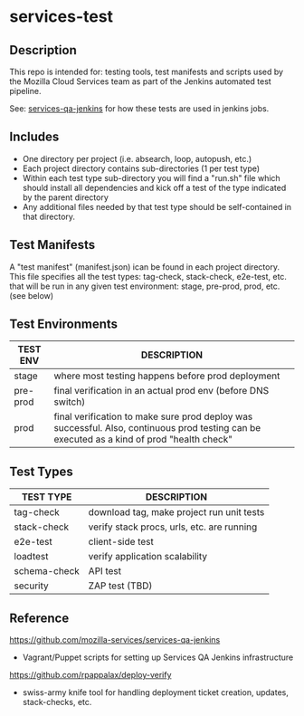 services-test
===================================

Description
----------------------

This repo is intended for: testing tools, test manifests and scripts used by the Mozilla Cloud Services team as part of the Jenkins automated test pipeline. 

See: [services-qa-jenkins](https://github.com/mozilla-services/services-qa-jenkins) for how these tests are used in jenkins jobs.

Includes
----------------------
* One directory per project (i.e. absearch, loop, autopush, etc.)
* Each project directory contains sub-directories (1 per test type)
* Within each test type sub-directory you will find a "run.sh" file which should install all dependencies and kick off a test of the type indicated by the parent directory
* Any additional files needed by that test type should be self-contained in that directory.


Test Manifests
----------------------

A "test manifest" (manifest.json) ican be found in each project directory.
This file specifies all the test types:
tag-check, stack-check, e2e-test, etc. that will be run in any given 
test environment: stage, pre-prod, prod, etc.
(see below)


Test Environments
----------------------

 TEST ENV     |    DESCRIPTION                             
 -------------|---------------------------------------------------
 stage        | where most testing happens before prod deployment 
 pre-prod     | final verification in an actual prod env (before DNS switch)
 prod         | final verification to make sure prod deploy was successful. Also, continuous prod testing can be executed as a kind of prod "health check" 


Test Types
----------------------

 TEST TYPE     | DESCRIPTION                                
 ------------- | -------------------------------------------
 tag-check     | download tag, make project run unit tests  
 stack-check   | verify stack procs, urls, etc. are running 
 e2e-test      | client-side test                           
 loadtest      | verify application scalability             
 schema-check  | API test                                   
 security      | ZAP test (TBD)                             


Reference
----------------------

https://github.com/mozilla-services/services-qa-jenkins
* Vagrant/Puppet scripts for setting up Services QA Jenkins infrastructure

https://github.com/rpappalax/deploy-verify
* swiss-army knife tool for handling deployment ticket creation, updates, stack-checks, etc.





